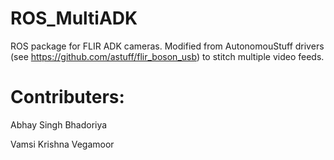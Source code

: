 # ROS_MultiADK
ROS package for FLIR ADK cameras. Modified from AutonomouStuff drivers (see https://github.com/astuff/flir_boson_usb) to stitch multiple video feeds. 

# Contributers:
Abhay Singh Bhadoriya

Vamsi Krishna Vegamoor
